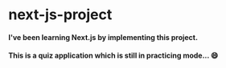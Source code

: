 # next-js-project
#### I've been learning Next.js by implementing this project. 
#### This is a quiz application which is still in practicing mode... 😄

